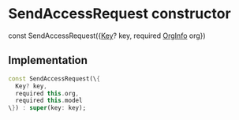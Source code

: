 


# SendAccessRequest constructor






const
SendAccessRequest(\{[Key](https:api.flutter.dev/flutter/foundation/Key-class.html)? key, required [OrgInfo](../../models_organization_org_info/OrgInfo-class.md) org\})





## Implementation

```dart
const SendAccessRequest(\{
  Key? key,
  required this.org,
  required this.model
\}) : super(key: key);
```







